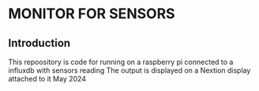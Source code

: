 # MONITOR FOR SENSORS
## Introduction

This repoository is code for running on a raspberry pi connected to a influxdb with sensors reading
The output is displayed on a Nextion display attached to it
May 2024
